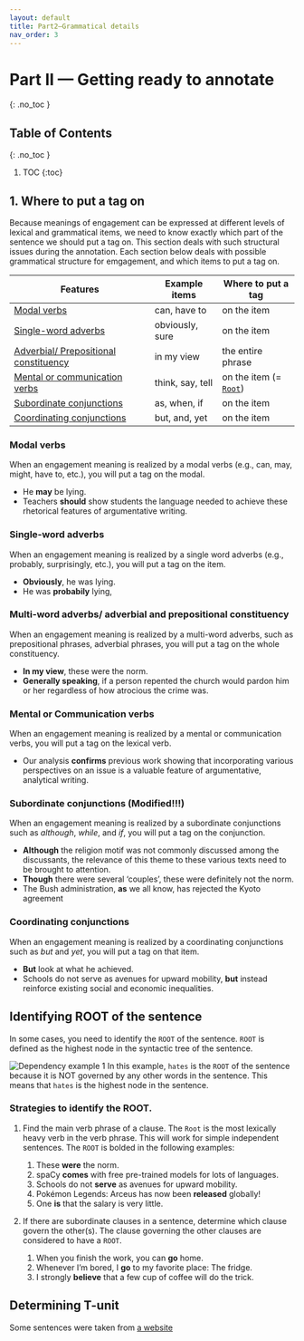 ```yaml
---
layout: default
title: Part2—Grammatical details
nav_order: 3
---
```

# Part II — Getting ready to annotate
{: .no_toc }
## Table of Contents
{: .no_toc }

1. TOC
{:toc}

## 1. Where to put a tag on
Because meanings of engagement can be expressed at different levels of lexical and grammatical items, we need to know exactly which part of the sentence we should put a tag on.
This section deals with such structural issues during the annotation. Each section below deals with possible grammatical structure for emgagement, and which items to put a tag on.


| Features                                                                                              | Example items    | Where to put a tag                                          |
| ----------------------------------------------------------------------------------------------------- | ---------------- | ----------------------------------------------------------- |
| [Modal verbs](#modal-verbs)                                                                           | can, have to     | on the item                                                 |
| [Single-word adverbs](#single-word-adverbs)                                                           | obviously, sure  | on the item                                                 |
| [Adverbial/ Prepositional constituency](#multi-word-adverbs-adverbial-and-prepositional-constituency) | in my view       | the entire phrase                                           |
| [Mental or communication verbs](#mental-or-communication-verbs)                                       | think, say, tell | on the item (= [`Root`](#identifying-root-of-the-sentence)) |
| [Subordinate conjunctions](#subordinate-conjunctions-modified)                                        | as, when, if     | on the item                                                 |
| [Coordinating conjunctions](#coordinating-conjunctions)                                               | but, and, yet    | on the item                                                 |



### Modal verbs
When an engagement meaning is realized by a modal verbs (e.g., can, may, might, have to, etc.), you will put a tag on the modal.
- He **may** be lying.
- Teachers **should** show students the language needed to achieve these rhetorical features of argumentative writing.

### Single-word adverbs
When an engagement meaning is realized by a single word adverbs (e.g., probably, surprisingly, etc.), you will put a tag on the item.
- **Obviously**, he was lying. 
- He was **probabily** lying,

### Multi-word adverbs/ adverbial and prepositional constituency
When an engagement meaning is realized by a multi-word adverbs, such as prepositional phrases, adverbial phrases, you will put a tag on the whole constituency.
- **In my view**, these were the norm.
- **Generally speaking**, if a person repented the church would pardon him or her regardless of how atrocious the crime was.

### Mental or Communication verbs
When an engagement meaning is realized by a mental or communication verbs, you will put a tag on the lexical verb.
- Our analysis **confirms** previous work showing that incorporating various perspectives on an issue is a valuable feature of argumentative, analytical writing.

### Subordinate conjunctions (Modified!!!)
When an engagement meaning is realized by a subordinate conjunctions such as *although*, *while*, and *if*, you will put a tag on the conjunction.
- **Although** the religion motif was not commonly discussed among the discussants, the relevance of this theme to these various texts need to be brought to attention.
- **Though** there were several ‘couples’, these were definitely not the norm.
- The Bush administration, **as** we all know, has rejected the Kyoto agreement

### Coordinating conjunctions
When an engagement meaning is realized by a coordinating conjunctions such as *but* and *yet*, you will put a tag on that item.
- **But** look at what he achieved.
- Schools do not serve as avenues for upward mobility, **but** instead reinforce existing social and economic inequalities.


## Identifying ROOT of the sentence
In some cases, you need to identify the `ROOT` of the sentence. 
`ROOT` is defined as the highest node in the syntactic tree of the sentence.

![Dependency example 1](/figures/dep1.png)
In this example, `hates` is the `ROOT` of the sentence because it is NOT governed by any other words in the sentence. This means that `hates` is the highest node in the sentence.

### Strategies to identify the ROOT.

1) Find the main verb phrase of a clause. The `Root` is the most lexically heavy verb in the verb phrase. This will work for simple independent sentences. The `ROOT` is bolded in the following examples:
    1. These **were** the norm.
    2. spaCy **comes** with free pre-trained models for lots of languages.
    3. Schools do not **serve** as avenues for upward mobility.
    4. Pokémon Legends: Arceus has now been **released** globally! 
    5. One **is** that the salary is very little.

2) If there are subordinate clauses in a sentence, determine which clause govern the other(s). The clause governing the other clauses are considered to have a `ROOT`.
    1. When you finish the work, you can **go** home.
    2. Whenever I’m bored, I **go** to my favorite place: The fridge.
    3. I strongly **believe** that a few cup of coffee will do the trick.

## Determining T-unit



Some sentences were taken from [a website](https://www.scarymommy.com/funny-phrases/)
